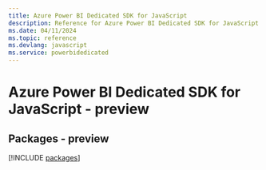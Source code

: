 ```yaml
---
title: Azure Power BI Dedicated SDK for JavaScript
description: Reference for Azure Power BI Dedicated SDK for JavaScript
ms.date: 04/11/2024
ms.topic: reference
ms.devlang: javascript
ms.service: powerbidedicated
---
```

# Azure Power BI Dedicated SDK for JavaScript - preview
## Packages - preview
[!INCLUDE [packages](power-bi-dedicated-index.md)]